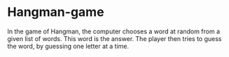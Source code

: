 # Hangman-game
In the game of Hangman, the computer chooses a word at random from a given list of words. This word is the answer. The player then tries to guess the word, by guessing one letter at a time.
